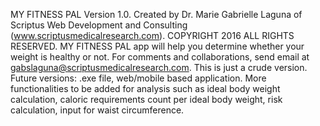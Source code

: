 MY FITNESS PAL Version 1.0.
Created by Dr. Marie Gabrielle Laguna of Scriptus Web Development and Consulting (www.scriptusmedicalresearch.com).
COPYRIGHT 2016 ALL RIGHTS RESERVED.
MY FITNESS PAL app will help you determine whether your weight is healthy or not. 
For comments and collaborations, send email at gabslaguna@scriptusmedicalresearch.com.
This is just a crude version. Future versions: .exe file, web/mobile based application.
More functionalities to be added for analysis such as ideal body weight calculation, caloric requirements count per ideal body weight, risk calculation, input for waist circumference. 

